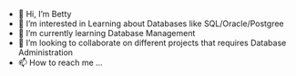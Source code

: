- 👋 Hi, I’m Betty 
- 👀 I’m interested in Learning about Databases like SQL/Oracle/Postgree 
- 🌱 I’m currently learning Database Management
- 💞️ I’m looking to collaborate on different projects that requires Database Administration
- 📫 How to reach me ...

<!---
bumana92/bumana92 is a ✨ special ✨ repository because its `README.md` (this file) appears on your GitHub profile.
You can click the Preview link to take a look at your changes.
--->
